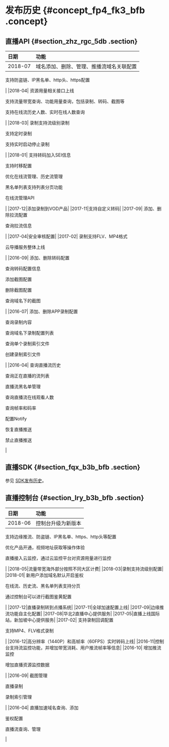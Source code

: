 # 发布历史 {#concept_fp4_fk3_bfb .concept}

## 直播API {#section_zhz_rgc_5db .section}

|日期|功能|
|:-|:-|
|2018-07| 域名添加、删除、管理、推播流域名关联配置

 支持防盗链、IP黑名单、http头、https配置

 |
|2018-04| 资源用量相关接口上线

 支持流量带宽查询、功能用量查询，包括录制、转码、截图等

 支持在线流历史人数、实时在线人数查询

 |
|2018-03| 录制支持流级别录制

 支持定时录制

 支持实时启动停止录制

 |
|2018-01| 支持转码加入SEI信息

 支持时移配置

 优化在线流管理、历史流管理

 黑名单列表支持列表分页功能

 在线流管理API

 |
|2017-12|添加录制到VOD产品|
|2017-11|支持自定义转码|
|2017-09| 添加、删除拉流配置

 查询拉流信息

 |
|2017-04|安全审核配置|
|2017-02| 录制支持FLV、MP4格式

 云导播服务整体上线

 |
|2016-09| 添加、删除转码配置

 查询转码配置信息

 添加截图配置

 删除截图配置

 查询域名下的截图

 |
|2016-07| 添加、删除APP录制配置

 查询录制内容

 查询域名下录制配置列表

 查询单个录制索引文件

 创建录制索引文件

 |
|2016-04| 查询直播流历史

 查询正在直播的流列表

 直播流黑名单管理

 查询直播流在线观看人数

 查询帧率和码率

 配置Notify

 恢复直播推送

 禁止直播推送

 |

## 直播SDK {#section_fqx_b3b_bfb .section}

参见 [SDK发布历史](https://help.aliyun.com/document_detail/50101.html)。

## 直播控制台 {#section_lry_b3b_bfb .section}

|日期|功能|
|:-|:-|
|2018-06| 控制台升级为新版本

 支持边缘推流、防盗链、IP黑名单、https、http头等配置

 优化产品开通，视频地址获取等操作体验

 直播接入云监控，通过云监控平台对资源用量进行监控

 |
|2018-05|流量带宽海外部分按照不同大区计费|
|2018-03|录制支持流级别配置|
|2018-01| 新用户添加域名默认开启鉴权

 在线流、历史流、黑名单列表支持分页

 通过控制台可以进行截图鉴黄配置

 |
|2017-12|直播录制转到点播系统|
|2017-11|全球加速配置上线|
|2017-09|边缘推流功能自主化配置|
|2017-08|华北2直播中心提供服务|
|2017-05|直播上线国际站，新加坡中心提供服务|
|2017-02| 支持录制回调配置

 支持MP4、FLV格式录制

 |
|2016-12|高分辨率（1440P）和高帧率（60FPS）实时转码上线|
|2016-11|控制台支持流监控功能，并增加带宽消耗、用户推流帧率等信息|
|2016-10| 增加推流监控

 增加直播资源监控数据

 |
|2016-09| 截图管理

 直播录制

 录制索引管理

 |
|2016-04| 直播加速域名查询、添加

 鉴权配置

 直播流查询、管理

 |

